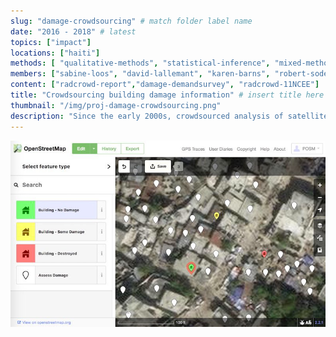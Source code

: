 ```yaml
---
slug: "damage-crowdsourcing" # match folder label name
date: "2016 - 2018" # latest 
topics: ["impact"]
locations: ["haiti"]
methods: [ "qualitative-methods", "statistical-inference", "mixed-methods", "surveys"]
members: ["sabine-loos", "david-lallemant", "karen-barns", "robert-soden", "gitanjali-bhattacharjee", "melanie-eckle", "benjamin-herfort"] # insert your slug here, e.g., "sabine-loos"
content: ["radcrowd-report","damage-demandsurvey", "radcrowd-11NCEE"]
title: "Crowdsourcing building damage information" # insert title here
thumbnail: "/img/proj-damage-crowdsourcing.png"
description: "Since the early 2000s, crowdsourced analysis of satellite and aerial imagery has been tested as a way to rapidly determine areas with building damage after major disasters. Compared to traditional field-based damage assessments, crowdsourcing initiatives rapidly process extensive data over a large spatial extent and can inform many important emergency response and recovery decisions. As a collaborative project between the Stanford Urban Resilience Inititative, Heidelberg University, The World Bank, and Humanitarian OpenStreetMap Team, we tested test three approaches to crowdsourcing post-earthquake building damage using 50cm resolution satellite imagery from the 2010 Haiti earthquake. We also interviewed disaster responders about how they might use this information after a disaster." # insert a one sentence description here
---
```

<div class="hero-wrapper">
    <!-- Not totally sure why the public paths are failing the build rn. Todo. -->
    <img src="./Exp1.png" :style="{maxWidth: '900px', margin: '0 auto'}"/>
</div>
